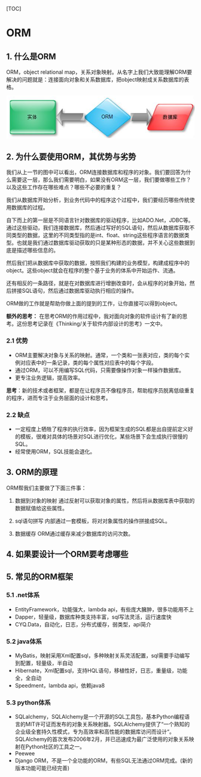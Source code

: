 [TOC]

# ORM

## 1. 什么是ORM

ORM，object relational map，关系对象映射。从名字上我们大致能理解ORM要解决的问题就是：连接面向对象和关系数据库，把object映射成关系数据库的表格。

![1](./images/1.png)

## 2. 为什么要使用ORM，其优势与劣势

我们从上一节的图中可以看出，ORM连接数据库和程序的对象。我们要回答为什么需要这一层，那么我们需要明白，如果没有ORM这一层，我们要做哪些工作？以及这些工作存在哪些难点？哪些不必要的重复？

我们从数据库开始分析，到业务代码中的程序这个过程中，我们要经历哪些传统使用数据库的过程。

自下而上的第一层是不同语言针对数据库的驱动程序，比如ADO.Net，JDBC等。通过这些驱动，我们连接数据库，然后通过写好的SQL语句，然后从数据库获取不同类型的数据，这里的不同类型指的是int、float、string这些程序语言的数据类型。也就是我们通过数据库驱动获取的只是某种形态的数据，并不关心这些数据到底是描述哪些信息的。

然后我们把从数据库中获取的数据，按照我们构建的业务模型，构建成程序中的object。这些object就会在程序的整个基于业务的体系中开始运作、流通。

还有相反的一条路径，就是在对数据库进行增删改查时，会从程序的对象开始，然后拼接SQL语句，然后通过数据库驱动执行相应的操作。

ORM做的工作就是帮助你做上面的提到的工作，让你直接可以得到object。

**额外的思考：**
在思考ORM的作用过程中，我对面向对象的软件设计有了新的思考。这份思考记录在《Thinking/关于软件内部设计的思考》一文中。

### 2.1 优势

- ORM主要解决对象与关系的映射。通常，一个类和一张表对应，类的每个实例对应表中的一条记录，类的每个属性对应表中的每个字段。
- 通过ORM，可以不用编写SQL代码，只需要像操作对象一样操作数据库。
- 更专注业务逻辑，提高效率。

**思考**：新的技术或者框架，都是在让程序员不像程序员，帮助程序员脱离低级重复的程序，进而专注于业务层面的设计和思考。

### 2.2 缺点

- 一定程度上牺牲了程序的执行效率，因为框架生成的SQL都是出自提前定义好的模板，很难对具体的场景对SQL进行优化，某些场景下会生成执行很慢的SQL。
- 经常使用ORM，SQL技能会退化。

## 3. ORM的原理

ORM帮我们主要做了下面三件事：

1. 数据到对象的映射
   通过反射可以获取对象的属性，然后将从数据库表中获取的数据赋值给这些属性。

2. sql语句拼写
   内部通过一套模板，将对对象属性的操作拼接成SQL。

3. 数据缓存
   ORM通过缓存来减少数据库的访问次数。

## 4. 如果要设计一个ORM要考虑哪些

## 5. 常见的ORM框架

### 5.1 .net体系

- EntityFramework，功能强大，lambda api，有些庞大臃肿，很多功能用不上
- Dapper，轻量级，数据库种类支持丰富，sql写法灵活，运行速度快
- CYQ.Data，自动化，日志，分布式缓存，弱类型，api简介

### 5.2 java体系

- MyBatis，映射采用Xml配置sql，多种映射关系灵活配置，sql需要手动编写到配置，轻量级，半自动
- Hibernate，Xml配置sql，支持HQL语句，移植性好，日志，重量级，功能全，全自动
- Speedment，lambda api，依赖java8

### 5.3 python体系

- SQLalchemy，SQLAlchemy是一个开源的SQL工具包，基本Python编程语言的MIT许可证而发布的对象关系映射器。SQLAlchemy提供了“一个熟知的企业级全套持久性模式，专为高效率和高性能的数据库访问而设计“。SQLAlchemy的首次发布2006年2月，并已迅速成为最广泛使用的对象关系映射在Python社区的工具之一。
- Peewee
- Django ORM，不是一个全功能的ORM，有些SQL无法通过ORM完成。(新的版本功能可能已经完善)
